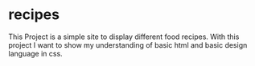 # recipes
This Project is a simple site to display different food recipes. With this project I want to show my understanding of basic html and basic design language in css.